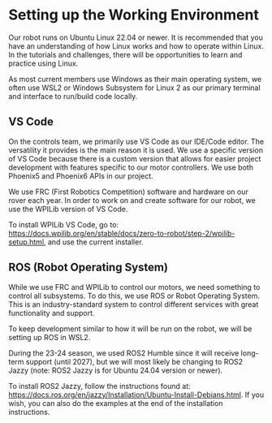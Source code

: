 # Setting up the Working Environment
Our robot runs on Ubuntu Linux 22.04 or newer. It is recommended that you have an understanding of how Linux works and how to operate within Linux. In the tutorials and challenges, there will be opportunities to learn and practice using Linux.

As most current members use Windows as their main operating system, we often use WSL2 or Windows Subsystem for Linux 2 as our primary terminal and interface to run/build code locally.

## VS Code
On the controls team, we primarily use VS Code as our IDE/Code editor. The versatility it provides is the main reason it is used. We use a specific version of VS Code because there is a custom version that allows for easier project development with features specific to our motor controllers. We use both Phoenix5 and Phoenix6 APIs in our project.

We use FRC (First Robotics Competition) software and hardware on our rover each year. In order to work on and create software for our robot, we use the WPILib version of VS Code.

To install WPILib VS Code, go to: https://docs.wpilib.org/en/stable/docs/zero-to-robot/step-2/wpilib-setup.html, and use the current installer.

## ROS (Robot Operating System)
While we use FRC and WPILib to control our motors, we need something to control all subsystems. To do this, we use ROS or Robot Operating System. This is an industry-standard system to control different services with great functionality and support.

To keep development similar to how it will be run on the robot, we will be setting up ROS in WSL2.

During the 23-24 season, we used ROS2 Humble since it will receive long-term support (until 2027), but we will most likely be changing to ROS2 Jazzy (note: ROS2 Jazzy is for Ubuntu 24.04 version or newer).

To install ROS2 Jazzy, follow the instructions found at: https://docs.ros.org/en/jazzy/Installation/Ubuntu-Install-Debians.html. If you wish, you can also do the examples at the end of the installation instructions.